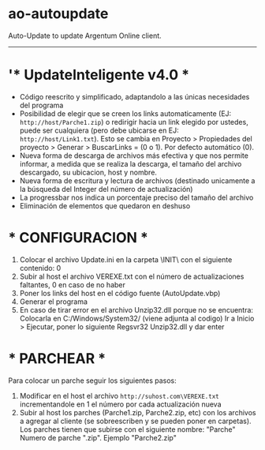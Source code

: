 # ao-autoupdate
Auto-Update to update Argentum Online client.

---

# '* UpdateInteligente v4.0 *

* Código reescrito y simplificado, adaptandolo a las únicas necesidades del programa
* Posibilidad de elegir que se creen los links automaticamente (EJ: `http://host/Parche1.zip`) o redirigir hacia un link elegido por ustedes, puede ser cualquiera (pero debe ubicarse en EJ: `http://host/Link1.txt`). Esto se cambia en Proyecto > Propiedades del proyecto > Generar > BuscarLinks = (0 o 1). Por defecto automático (0).
* Nueva forma de descarga de archivos más efectiva y que nos permite informar, a medida que se realiza la descarga, el tamaño del archivo descargado, su ubicacion, host y nombre.
* Nueva forma de escritura y lectura de archivos (destinado unicamente a la búsqueda del Integer del número de actualización)
* La progressbar nos indica un porcentaje preciso del tamaño del archivo
* Eliminación de elementos que quedaron en deshuso

# * CONFIGURACION *

1) Colocar el archivo Update.ini en la carpeta \INIT\ con el siguiente contenido: 0
2) Subir al host el archivo VEREXE.txt con el número de actualizaciones faltantes, 0 en caso de no haber
3) Poner los links del host en el código fuente (AutoUpdate.vbp)
4) Generar el programa
5) En caso de tirar error en el archivo Unzip32.dll porque no se encuentra:
	Colocarla en C:/Windows/System32/ (viene adjunta al codigo)
	Ir a Inicio > Ejecutar, poner lo siguiente
	Regsvr32 Unzip32.dll
	y dar enter


# * PARCHEAR *

Para colocar un parche seguir los siguientes pasos:
1) Modificar en el host el archivo `http://suhost.com\VEREXE.txt` incrementandole en 1 el número por cada actualización nueva
2) Subir al host los parches (Parche1.zip, Parche2.zip, etc) con los archivos a agregar al cliente (se sobreescriben y se pueden poner en carpetas). Los parches tienen que subirse con el siguiente nombre: "Parche" Numero de parche ".zip". Ejemplo "Parche2.zip"
